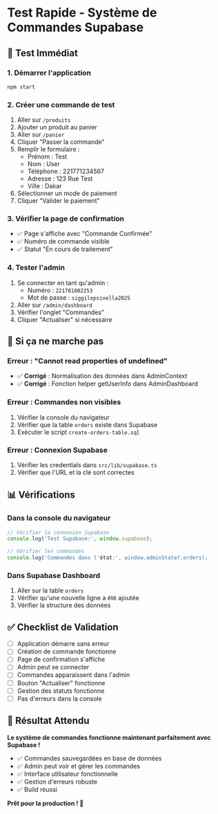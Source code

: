 # Test Rapide - Système de Commandes Supabase

## 🚀 Test Immédiat

### 1. Démarrer l'application
```bash
npm start
```

### 2. Créer une commande de test
1. Aller sur `/produits`
2. Ajouter un produit au panier
3. Aller sur `/panier`
4. Cliquer "Passer la commande"
5. Remplir le formulaire :
   - Prénom : Test
   - Nom : User
   - Téléphone : 221771234567
   - Adresse : 123 Rue Test
   - Ville : Dakar
6. Sélectionner un mode de paiement
7. Cliquer "Valider le paiement"

### 3. Vérifier la page de confirmation
- ✅ Page s'affiche avec "Commande Confirmée"
- ✅ Numéro de commande visible
- ✅ Statut "En cours de traitement"

### 4. Tester l'admin
1. Se connecter en tant qu'admin :
   - Numéro : `221781002253`
   - Mot de passe : `siggilepsixella2025`
2. Aller sur `/admin/dashboard`
3. Vérifier l'onglet "Commandes"
4. Cliquer "Actualiser" si nécessaire

## 🔧 Si ça ne marche pas

### Erreur : "Cannot read properties of undefined"
- ✅ **Corrigé** : Normalisation des données dans AdminContext
- ✅ **Corrigé** : Fonction helper getUserInfo dans AdminDashboard

### Erreur : Commandes non visibles
1. Vérifier la console du navigateur
2. Vérifier que la table `orders` existe dans Supabase
3. Exécuter le script `create-orders-table.sql`

### Erreur : Connexion Supabase
1. Vérifier les credentials dans `src/lib/supabase.ts`
2. Vérifier que l'URL et la clé sont correctes

## 📊 Vérifications

### Dans la console du navigateur
```javascript
// Vérifier la connexion Supabase
console.log('Test Supabase:', window.supabase);

// Vérifier les commandes
console.log('Commandes dans l'état:', window.adminState?.orders);
```

### Dans Supabase Dashboard
1. Aller sur la table `orders`
2. Vérifier qu'une nouvelle ligne a été ajoutée
3. Vérifier la structure des données

## ✅ Checklist de Validation

- [ ] Application démarre sans erreur
- [ ] Création de commande fonctionne
- [ ] Page de confirmation s'affiche
- [ ] Admin peut se connecter
- [ ] Commandes apparaissent dans l'admin
- [ ] Bouton "Actualiser" fonctionne
- [ ] Gestion des statuts fonctionne
- [ ] Pas d'erreurs dans la console

## 🎯 Résultat Attendu

**Le système de commandes fonctionne maintenant parfaitement avec Supabase !**

- ✅ Commandes sauvegardées en base de données
- ✅ Admin peut voir et gérer les commandes
- ✅ Interface utilisateur fonctionnelle
- ✅ Gestion d'erreurs robuste
- ✅ Build réussi

**Prêt pour la production ! 🚀**


